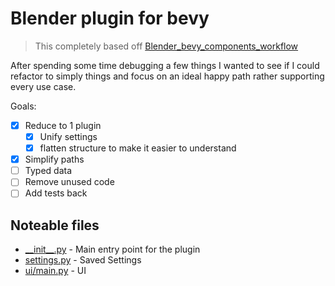 # Blender plugin for bevy

> This completely based off [Blender_bevy_components_workflow](https://github.com/kaosat-dev/Blender_bevy_components_workflow/)

After spending some time debugging a few things I wanted to see if I could refactor to simply things and focus on an ideal happy path rather supporting every use case.

Goals:

- [X] Reduce to 1 plugin
  - [X] Unify settings
  - [X] flatten structure to make it easier to understand

- [x] Simplify paths
- [ ] Typed data
- [ ] Remove unused code
- [ ] Add tests back

## Noteable files

- [\_\_init\_\_.py](./plugin/__init__.py) - Main entry point for the plugin
- [settings.py](./plugin/settings.py) - Saved Settings
- [ui/main.py](./plugin/ui/main.py) - UI